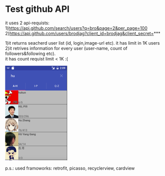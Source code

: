 # Test github API

it uses 2 api-requists: <br/>
1)https://api.github.com/search/users?q=bro&page=2&per_page=100 <br/>
2)https://api.github.com/users/brodjag?client_id=brodjag&client_secret=***

1)it returns seacherd user list (id, login,image-url etc). it has limit in 1K users
<br/>
2)it retrives information for every user (user-name, count of followers&following etc).
<br/>it has count requist  limit < 1K :(


<img src="./img/vm.png" width="200">


p.s.:
used framoworks: retrofit, picasso, recyclerview, cardview

